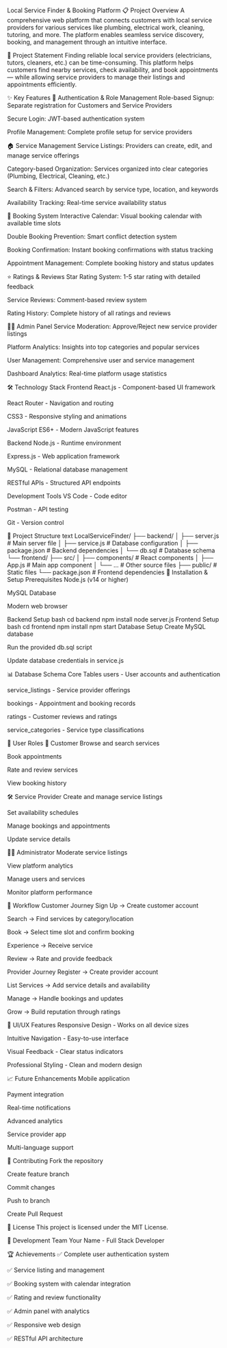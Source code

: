 Local Service Finder & Booking Platform
📋 Project Overview
A comprehensive web platform that connects customers with local service providers for various services like plumbing, electrical work, cleaning, tutoring, and more. The platform enables seamless service discovery, booking, and management through an intuitive interface.

🎯 Project Statement
Finding reliable local service providers (electricians, tutors, cleaners, etc.) can be time-consuming. This platform helps customers find nearby services, check availability, and book appointments — while allowing service providers to manage their listings and appointments efficiently.

✨ Key Features
🔐 Authentication & Role Management
Role-based Signup: Separate registration for Customers and Service Providers

Secure Login: JWT-based authentication system

Profile Management: Complete profile setup for service providers

🏠 Service Management
Service Listings: Providers can create, edit, and manage service offerings

Category-based Organization: Services organized into clear categories (Plumbing, Electrical, Cleaning, etc.)

Search & Filters: Advanced search by service type, location, and keywords

Availability Tracking: Real-time service availability status

📅 Booking System
Interactive Calendar: Visual booking calendar with available time slots

Double Booking Prevention: Smart conflict detection system

Booking Confirmation: Instant booking confirmations with status tracking

Appointment Management: Complete booking history and status updates

⭐ Ratings & Reviews
Star Rating System: 1-5 star rating with detailed feedback

Service Reviews: Comment-based review system

Rating History: Complete history of all ratings and reviews

👨‍💼 Admin Panel
Service Moderation: Approve/Reject new service provider listings

Platform Analytics: Insights into top categories and popular services

User Management: Comprehensive user and service management

Dashboard Analytics: Real-time platform usage statistics

🛠️ Technology Stack
Frontend
React.js - Component-based UI framework

React Router - Navigation and routing

CSS3 - Responsive styling and animations

JavaScript ES6+ - Modern JavaScript features

Backend
Node.js - Runtime environment

Express.js - Web application framework

MySQL - Relational database management

RESTful APIs - Structured API endpoints

Development Tools
VS Code - Code editor

Postman - API testing

Git - Version control

📁 Project Structure
text
LocalServiceFinder/
├── backend/
│   ├── server.js          # Main server file
│   ├── service.js         # Database configuration
│   ├── package.json       # Backend dependencies
│   └── db.sql            # Database schema
└── frontend/
    ├── src/
    │   ├── components/    # React components
    │   ├── App.js        # Main app component
    │   └── ...           # Other source files
    ├── public/           # Static files
    └── package.json      # Frontend dependencies
🚀 Installation & Setup
Prerequisites
Node.js (v14 or higher)

MySQL Database

Modern web browser

Backend Setup
bash
cd backend
npm install
node server.js
Frontend Setup
bash
cd frontend
npm install
npm start
Database Setup
Create MySQL database

Run the provided db.sql script

Update database credentials in service.js

📊 Database Schema
Core Tables
users - User accounts and authentication

service_listings - Service provider offerings

bookings - Appointment and booking records

ratings - Customer reviews and ratings

service_categories - Service type classifications

🎯 User Roles
👥 Customer
Browse and search services

Book appointments

Rate and review services

View booking history

🛠️ Service Provider
Create and manage service listings

Set availability schedules

Manage bookings and appointments

Update service details

👨‍💼 Administrator
Moderate service listings

View platform analytics

Manage users and services

Monitor platform performance

🔄 Workflow
Customer Journey
Sign Up → Create customer account

Search → Find services by category/location

Book → Select time slot and confirm booking

Experience → Receive service

Review → Rate and provide feedback

Provider Journey
Register → Create provider account

List Services → Add service details and availability

Manage → Handle bookings and updates

Grow → Build reputation through ratings

🎨 UI/UX Features
Responsive Design - Works on all device sizes

Intuitive Navigation - Easy-to-use interface

Visual Feedback - Clear status indicators

Professional Styling - Clean and modern design

📈 Future Enhancements
Mobile application

Payment integration

Real-time notifications

Advanced analytics

Service provider app

Multi-language support

🤝 Contributing
Fork the repository

Create feature branch

Commit changes

Push to branch

Create Pull Request

📄 License
This project is licensed under the MIT License.

👥 Development Team
Your Name - Full Stack Developer

🏆 Achievements
✅ Complete user authentication system

✅ Service listing and management

✅ Booking system with calendar integration

✅ Rating and review functionality

✅ Admin panel with analytics

✅ Responsive web design

✅ RESTful API architecture
